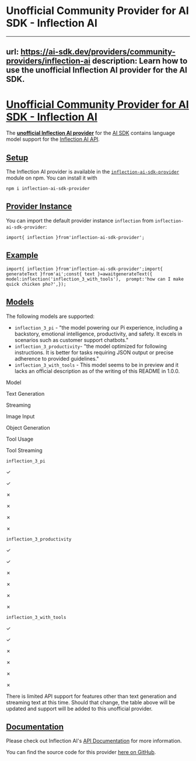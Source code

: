 # Unofficial Community Provider for AI SDK - Inflection AI


---
url: https://ai-sdk.dev/providers/community-providers/inflection-ai
description: Learn how to use the unofficial Inflection AI provider for the AI SDK.
---


# [Unofficial Community Provider for AI SDK - Inflection AI](#unofficial-community-provider-for-ai-sdk---inflection-ai)


The **[unofficial Inflection AI provider](https://www.npmjs.com/package/inflection-ai-sdk-provider)** for the [AI SDK](/docs) contains language model support for the [Inflection AI API](https://developers.inflection.ai/).


## [Setup](#setup)


The Inflection AI provider is available in the [`inflection-ai-sdk-provider`](https://www.npmjs.com/package/inflection-ai-sdk-provider) module on npm. You can install it with

```
npm i inflection-ai-sdk-provider
```


## [Provider Instance](#provider-instance)


You can import the default provider instance `inflection` from `inflection-ai-sdk-provider`:

```
import{ inflection }from'inflection-ai-sdk-provider';
```


## [Example](#example)


```
import{ inflection }from'inflection-ai-sdk-provider';import{ generateText }from'ai';const{ text }=awaitgenerateText({  model:inflection('inflection_3_with_tools'),  prompt:'how can I make quick chicken pho?',});
```


## [Models](#models)


The following models are supported:

-   `inflection_3_pi` - "the model powering our Pi experience, including a backstory, emotional intelligence, productivity, and safety. It excels in scenarios such as customer support chatbots."
-   `inflection_3_productivity`\- "the model optimized for following instructions. It is better for tasks requiring JSON output or precise adherence to provided guidelines."
-   `inflection_3_with_tools` - This model seems to be in preview and it lacks an official description as of the writing of this README in 1.0.0.

Model

Text Generation

Streaming

Image Input

Object Generation

Tool Usage

Tool Streaming

`inflection_3_pi`

✓

✓

✗

✗

✗

✗

`inflection_3_productivity`

✓

✓

✗

✗

✗

✗

`inflection_3_with_tools`

✓

✓

✗

✗

✗

✗

There is limited API support for features other than text generation and streaming text at this time. Should that change, the table above will be updated and support will be added to this unofficial provider.


## [Documentation](#documentation)


Please check out Inflection AI's [API Documentation](https://developers.inflection.ai/docs/api-reference) for more information.

You can find the source code for this provider [here on GitHub](https://github.com/Umbrage-Studios/inflection-ai-sdk-provider).
